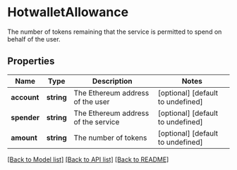 # HotwalletAllowance

The number of tokens remaining that the service is permitted to spend on behalf of the user.
## Properties
Name | Type | Description | Notes
------------ | ------------- | ------------- | -------------
**account** | **string** | The Ethereum address of the user | [optional] [default to undefined]
**spender** | **string** | The Ethereum address of the service | [optional] [default to undefined]
**amount** | **string** | The number of tokens | [optional] [default to undefined]

[[Back to Model list]](../README.md#documentation-for-models) [[Back to API list]](../README.md#documentation-for-api-endpoints) [[Back to README]](../README.md)


